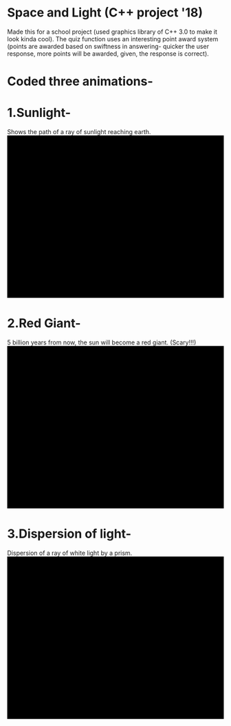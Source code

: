 # Space and Light (C++ project '18)
Made this for a school project (used graphics library of C++ 3.0 to make it look kinda cool).
The quiz function uses an interesting point award system (points are awarded based on swiftness in answering- quicker the user response, more points will be awarded, given, the response is correct).

# Coded three animations-

# 1.Sunlight-
Shows the path of a ray of sunlight reaching earth.
![Preview](Demo/sunlight.gif)

# 2.Red Giant-
5 billion years from now, the sun will become a red giant. (Scary!!!)
![Preview](Demo/redgiant.gif)

# 3.Dispersion of light-
Dispersion of a ray of white light by a prism.
![Preview](Demo/dispersion.gif)




